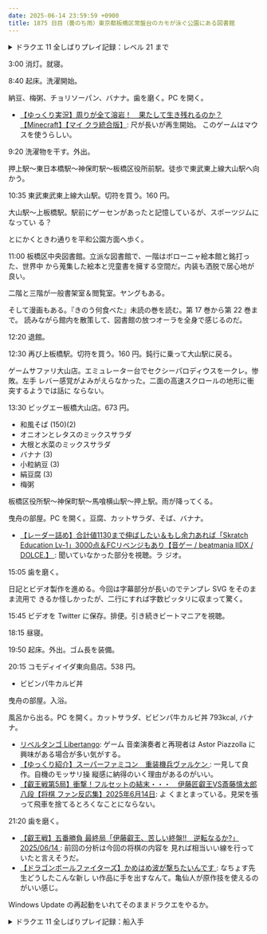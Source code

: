```yaml
---
date: 2025-06-14 23:59:59 +0900
title: 1875 日目（曇のち雨）東京都板橋区常盤台のカモが泳ぐ公園にある図書館
---
```


<details><summary>ドラクエ 11 全しばりプレイ記録：レベル 21 まで</summary>
<p>例の洞窟を探索。ブラックパールが見つからない。入手がまだ先ということはないと思うが……。</p>

<p>セーニャの新武器を見つけてよろこんで打ち直したら今装備しているのと一ポイントしか変わらなくてがっくり。</p>

<p>マタンゴやまほうじじいで経験値を稼ぐ。
レベル上げ途中でゾーンに入ったので、ワイバーンドッグのお使いをこなす。</p>

<p>カミュの二刀流到達。武器は短剣でなくても可。
わくわくしてシーゴーレム戦に挑んだら固くて意味がなかった。</p>

<p>ベロニカのベギラマが強い。ベギラマでこんなにうれしいとは。</p>

<p>さえずりのみつを入手。ダーハルーネに戻ってホメロスのイベント開始。
全しばりの二人で兵士五人と戦うのは無理があるだろうと思ったが、れんけい技の火炎陣が強いことに気づいて事なきを得る。
カミュがゾーンに入っていて助かった。入っていない場合はいったん街から出て整えてくれば良いだろう。</p>
</details>

3:00 消灯。就寝。

8:40 起床。洗濯開始。

納豆、梅粥、チョリソーパン、バナナ。歯を磨く。PC を開く。

* [【ゆっくり実況】周りが全て溶岩！　果たして生き残れるのか？【Minecraft】【マイ
  クラ統合版】](https://www.youtube.com/watch?v=MWq1cxczzgc): 尺が長いが再生開始。
  このゲームはマウスを使うらしい。

9:20 洗濯物を干す。外出。

押上駅～東日本橋駅～神保町駅～板橋区役所前駅。徒歩で東武東上線大山駅へ向かう。

10:35 東武東武東上線大山駅。切符を買う。160 円。

大山駅～上板橋駅。駅前にゲーセンがあったと記憶しているが、スポーツジムになってい
る？

とにかくときわ通りを平和公園方面へ歩く。

<blockquote class="twitter-tweet"
  data-conversation="none"
  data-media-max-width="480" data-theme="dark" data-align="center">
<a href="https://twitter.com/showa_yojyo/status/1933776384494887235"></a>
</blockquote>

11:00 板橋区中央図書館。立派な図書館で、一階はボローニャ絵本館と銘打った、世界中
から蒐集した絵本と児童書を擁する空間だ。内装も洒脱で居心地が良い。

二階と三階が一般書架室＆閲覧室。ヤングもある。

そして漫画もある。『きのう何食べた』未読の巻を読む。第 17 巻から第 22 巻まで。
読みながら館内を散策して、図書館の放つオーラを全身で感じるのだ。

12:20 退館。

12:30 再び上板橋駅。切符を買う。160 円。鈍行に乗って大山駅に戻る。

ゲームサファリ大山店。エミュレーター台でセクシーパロディウスを一クレ。惨敗。左手
レバー感覚がよみがえらなかった。二面の高速スクロールの地形に衝突するようでは話に
ならない。

13:30 ビッグエー板橋大山店。673 円。

* 和風そば (150)(2)
* オニオンとレタスのミックスサラダ
* 大根と水菜のミックスサラダ
* バナナ (3)
* 小粒納豆 (3)
* 絹豆腐 (3)
* 梅粥

板橋区役所駅～神保町駅～馬喰横山駅～押上駅。雨が降ってくる。

曳舟の部屋。PC を開く。豆腐、カットサラダ、そば、バナナ。

* [【レーダー詰め】合計値1130まで伸ばしたい＆もし余力あれば「Skratch Education
  Lv-1」3000点＆FCリベンジもあり【音ゲー / beatmania IIDX / DOLCE.】
  ](https://www.youtube.com/watch?v=swKYLvzmtlU): 聞いていなかった部分を視聴。ラ
  ジオ。

15:05 歯を磨く。

日記とビデオ製作を進める。今回は字幕部分が長いのでテンプレ SVG をそのまま流用で
きるか怪しかったが、二行にすれば字数ピッタリに収まって驚く。

15:45 ビデオを Twitter に保存。排便。引き続きビートマニアを視聴。

18:15 昼寝。

19:50 起床。外出。ゴム長を装備。

20:15 コモディイイダ東向島店。538 円。

* ビビンパ牛カルビ丼

曳舟の部屋。入浴。

風呂から出る。PC を開く。カットサラダ、ビビンパ牛カルビ丼 793kcal, バナナ。

* [リベルタンゴ Libertango](https://www.youtube.com/watch?v=NnMnpeef0G0): ゲーム
  音楽演奏者と再現者は Astor Piazzolla に興味がある場合が多い気がする。
* [【ゆっくり紹介】スーパーファミコン　重装機兵ヴァルケン
  ](https://www.youtube.com/watch?v=kiaaKm-yqPE): 一見して良作。自機のモッサリ操
  縦感に納得のいく理由があるのがいい。
* [【叡王戦第5局】衝撃！フルセットの結末・・・　伊藤匠叡王VS斎藤慎太郎八段【将棋
  ファン反応集】2025年6月14日](https://www.youtube.com/watch?v=fsF9SgxZCVA): よ
  くまとまっている。見栄を張って飛車を捨てるとろくなことにならない。

21:20 歯を磨く。

* [【叡王戦】五番勝負 最終局「伊藤叡王、苦しい終盤!!　逆転なるか?」2025/06/14
  ](https://www.youtube.com/watch?v=skmSeiS-1g8): 前回の分析は今回の将棋の内容を
  見れば相当いい線を行っていたと言えそうだ。
* [【ドラゴンボールファイターズ】かめはめ波が撃ちたいんです
  ](https://www.youtube.com/watch?v=_0JB5PQ_eNQ): なちょす先生どうしたこんな新し
  い作品に手を出すなんて。亀仙人が原作技を使えるのがいい感じ。

Windows Update の再起動をいれてそのままドラクエをやるか。

<details><summary>ドラクエ 11 全しばりプレイ記録：船入手</summary>
<p>レベル 21 のまま変わらず。港町でホメロス将軍を比較的容易に倒して航海へ。</p>

<p>デルカコスタ海岸から上陸してルーラを埋める。ついでにデルカダール城下町の宝を全部回収。</p>

<p>ゴールドサボテンの肉の依頼を片付ける。このしばりプレイでは報酬に価値がない。</p>

<p>海上でマーマンを倒したらブラックパールを一発で獲れた。念願のビッグブレード II を鍛造する。
これにより主人公のこうげき力がシルビアを超える 120 となる。ブンまわせ。</p>

<p>ネルセンの宿屋で新レシピを発見。はがね装具を作れるようになる。
しかし欲しいブーメラン素材の骨が不足。</p>
</details>
